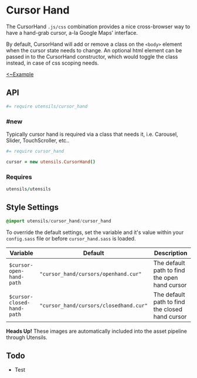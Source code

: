 # Cursor Hand
The CursorHand `.js/css` combination provides a nice cross-browser way
to have a hand-grab cursor, a-la Google Maps' interface.

By default, CursorHand will add or remove a class on the `<body>`
element when the cursor state needs to change. An optional html element
can be passed in to the CursorHand constructor, which would toggle the
class instead, in case of css scoping needs.

[<~Example](markup/cursor_hand.html.haml)


## API
```coffee
#= require utensils/cursor_hand
```

### #new
Typically cursor hand is required via a class that needs it, i.e.
Carousel, Slider, TouchScroller, etc..


```coffee
#= require cursor_hand

cursor = new utensils.CursorHand()
```

### Requires
```coffee
utensils/utensils
```


## Style Settings
```sass
@import utensils/cursor_hand/cursor_hand
```

To override the default settings, set the variable and it's value
within your `config.sass` file or before `cursor_hand.sass` is loaded.

Variable                   | Default                                | Description
-------------------------- | -------------------------------------- | -------------------------------------------
`$cursor-open-hand-path`   | `"cursor_hand/cursors/openhand.cur"`   | The default path to find the open hand cursor
`$cursor-closed-hand-path` | `"cursor_hand/cursors/closedhand.cur"` | The default path to find the closed hand cursor

**Heads Up!** These images are automatically included into the asset
pipeline through Utensils.


## Todo
- Test

